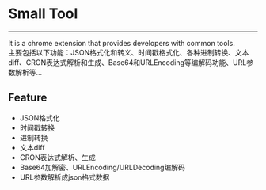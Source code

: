 # Small Tool
---
It is a chrome extension that provides developers with common tools.  
主要包括以下功能：JSON格式化和转义、时间戳格式化、各种进制转换、文本diff、CRON表达式解析和生成、Base64和URLEncoding等编解码功能、URL参数解析等...
## Feature
- JSON格式化
- 时间戳转换
- 进制转换
- 文本diff
- CRON表达式解析、生成
- Base64加解密、URLEncoding/URLDecoding编解码
- URL参数解析成json格式数据

